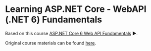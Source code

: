 # Learning ASP.NET Core - WebAPI (.NET 6) Fundamentals

Based on this course [ASP.NET Core 6 Web API Fundamentals](https://app.pluralsight.com/library/courses/asp-dot-net-core-6-web-api-fundamentals/table-of-contents) :arrow_forward:.

Original course materials can be found [here](https://app.pluralsight.com/library/courses/asp-dot-net-core-6-web-api-fundamentals/exercise-files).
